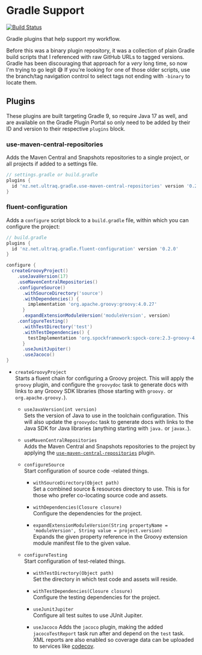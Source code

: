 
Gradle Support
==============

[![Build Status](https://github.com/ultraq/gradle-support/actions/workflows/build.yml/badge.svg)](https://github.com/ultraq/gradle-support/actions)

Gradle plugins that help support my workflow.

Before this was a binary plugin repository, it was a collection of plain Gradle
build scripts that I referenced with raw GitHub URLs to tagged versions.  Gradle
has been discouraging that approach for a *very* long time, so now I'm trying to
go legit 😅  If you're looking for one of those older scripts, use the
branch/tag navigation control to select tags not ending with `-binary` to locate
them.


Plugins
-------

These plugins are built targeting Gradle 9, so require Java 17 as well, and are
available on the Gradle Plugin Portal so only need to be added by their ID and
version to their respective `plugins` block.

### use-maven-central-repositories

Adds the Maven Central and Snapshots repositories to a single project, or all
projects if added to a settings file.

```groovy
// settings.gradle or build.gradle
plugins {
  id 'nz.net.ultraq.gradle.use-maven-central-repositories' version '0.2.0'
}
```

### fluent-configuration

Adds a `configure` script block to a `build.gradle` file, within which you can
configure the project:

```groovy
// build.gradle
plugins {
  id 'nz.net.ultraq.gradle.fluent-configuration' version '0.2.0'
}

configure {
  createGroovyProject()
    .useJavaVersion(17)
    .useMavenCentralRepositories()
    .configureSource()
      .withSourceDirectory('source')
      .withDependencies() {
        implementation 'org.apache.groovy:groovy:4.0.27'
      }
      .expandExtensionModuleVersion('moduleVersion', version)
    .configureTesting()
      .withTestDirectory('test')
      .withTestDependencies() {
        testImplementation 'org.spockframework:spock-core:2.3-groovy-4.0'
      }
      .useJunitJupiter()
      .useJacoco()
}
```

 - `createGroovyProject`  
   Starts a fluent chain for configuring a Groovy project.  This will apply the
   `groovy` plugin, and configure the `groovydoc` task to generate docs with
   links to any Groovy SDK libraries (those starting with `groovy.` or
   `org.apache.groovy.`).

    - `useJavaVersion(int version)`  
      Sets the version of Java to use in the toolchain configuration.  This will
      also update the `groovydoc` task to generate docs with links to the Java
			SDK for Java libraries (anything starting with `java.` or `javax.`).

    - `useMavenCentralRepositories`  
      Adds the Maven Central and Snapshots repositories to the project by
      applying the [`use-maven-central-repositories`](#use-maven-central-repositories)
      plugin.

    - `configureSource`  
      Start configuration of source code -related things.

       - `withSourceDirectory(Object path)`  
         Set a combined source & resources directory to use.  This is for those
         who prefer co-locating source code and assets.

       - `withDependencies(Closure closure)`  
         Configure the dependencies for the project.

       - `expandExtensionModuleVersion(String propertyName = 'moduleVersion', String value = project.version)`  
         Expands the given property reference in the Groovy extension module
         manifest file to the given value.

    - `configureTesting`  
      Start configuration of test-related things.

       - `withTestDirectory(Object path)`  
         Set the directory in which test code and assets will reside.

       - `withTestDependencies(Closure closure)`  
         Configure the testing dependencies for the project.

       - `useJunitJupiter`  
         Configure all test suites to use JUnit Jupiter.

       - `useJacoco`
         Adds the `jacoco` plugin, making the added `jacocoTestReport` task run
			   after and depend on the `test` task.  XML reports are also enabled so
			   coverage data can be uploaded to services like [codecov](https://codecov.io/).
